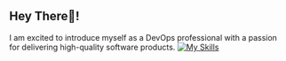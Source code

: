 ## Hey There👋!
I am excited to introduce myself as a DevOps professional with a passion for delivering high-quality software products. 
[![My Skills](https://skillicons.dev/icons?i=aws,bash,docker,git,gitlab,grafana,kubernetes,linux,md,mongodb,nginx,py,redis,selenium,vim&perline=5)](https://skillicons.dev)
